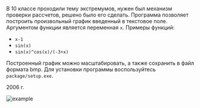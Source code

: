 В 10 классе проходили тему экстремумов, нужен был механизм проверки рассчетов, решено было его сделать.
Программа позволяет построить произвольный график введенный в текстовое поле. Аргументом функции является переменная `х`. Примеры функций:

- `x-1`
- `sin(x)`
- `sin(x)^cos(x)/(-3+x)`

Построенный график можно масштабировать, а также сохранить в файл формата bmp. Для установки программы воспользуйтесь `package/setup.exe`.

2006 г.

![example](https://user-images.githubusercontent.com/11336712/146802618-5255eee0-df74-4188-82f6-2be4e01d9b28.png)
